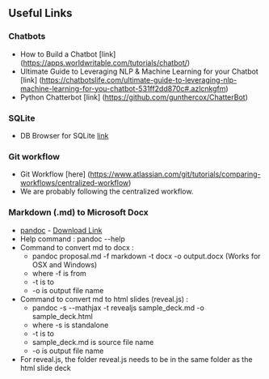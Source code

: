 ## Useful Links

### Chatbots
* How to Build a Chatbot [link] (https://apps.worldwritable.com/tutorials/chatbot/)
* Ultimate Guide to Leveraging NLP & Machine Learning for your Chatbot [link] (https://chatbotslife.com/ultimate-guide-to-leveraging-nlp-machine-learning-for-you-chatbot-531ff2dd870c#.azlcnkgfm)
* Python Chatterbot [link] (https://github.com/gunthercox/ChatterBot)

### SQLite
* DB Browser for SQLite [link](http://sqlitebrowser.org/)

### Git workflow
* Git Workflow [here] (https://www.atlassian.com/git/tutorials/comparing-workflows/centralized-workflow)
* We are probably following the centralized workflow.

### Markdown (.md) to Microsoft Docx
* [pandoc](http://pandoc.org/installing.html) - [Download Link](http://pandoc.org/installing.html)
* Help command : pandoc --help
* Command to convert md to docx :
    * pandoc proposal.md -f markdown -t docx -o output.docx (Works for OSX and Windows)
	* where -f is from
	* -t is to
	* -o is output file name
* Command to convert md to html slides (reveal.js) :
    * pandoc -s --mathjax -t revealjs sample_deck.md -o sample_deck.html
	* where -s is standalone
	* -t is to
	* sample_deck.md is source file name
	* -o is output file name
* For reveal.js, the folder reveal.js needs to be in the same folder as the html slide deck
